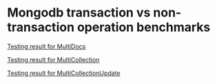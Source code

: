# Mongodb transaction vs non-transaction operation benchmarks

[Testing result for MultiDocs](BenchmarkDotNet.Artifacts/results/MongodbTransactions.TestCases.MultiDocs-report-github.md)

[Testing result for MultiCollection](BenchmarkDotNet.Artifacts/results/MongodbTransactions.TestCases.MultiCollections-report-github.md)

[Testing result for MultiCollectionUpdate](BenchmarkDotNet.Artifacts/results/MongodbTransactions.TestCases.MultiCollectionsUpdate-report-github.md)
